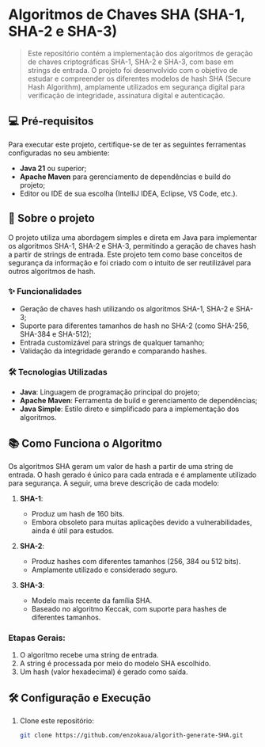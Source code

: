 # Algoritmos de Chaves SHA (SHA-1, SHA-2 e SHA-3)

> Este repositório contém a implementação dos algoritmos de geração de chaves criptográficas SHA-1, SHA-2 e SHA-3, com base em strings de entrada. O projeto foi desenvolvido com o objetivo de estudar e compreender os diferentes modelos de hash SHA (Secure Hash Algorithm), amplamente utilizados em segurança digital para verificação de integridade, assinatura digital e autenticação.

## 💻 Pré-requisitos

Para executar este projeto, certifique-se de ter as seguintes ferramentas configuradas no seu ambiente:

- **Java 21** ou superior;
- **Apache Maven** para gerenciamento de dependências e build do projeto;
- Editor ou IDE de sua escolha (IntelliJ IDEA, Eclipse, VS Code, etc.).

## 🚀 Sobre o projeto

O projeto utiliza uma abordagem simples e direta em Java para implementar os algoritmos SHA-1, SHA-2 e SHA-3, permitindo a geração de chaves hash a partir de strings de entrada. Este projeto tem como base conceitos de segurança da informação e foi criado com o intuito de ser reutilizável para outros algoritmos de hash.

### ✨ Funcionalidades

- Geração de chaves hash utilizando os algoritmos SHA-1, SHA-2 e SHA-3;
- Suporte para diferentes tamanhos de hash no SHA-2 (como SHA-256, SHA-384 e SHA-512);
- Entrada customizável para strings de qualquer tamanho;
- Validação da integridade gerando e comparando hashes.

### 🛠️ Tecnologias Utilizadas

- **Java**: Linguagem de programação principal do projeto;
- **Apache Maven**: Ferramenta de build e gerenciamento de dependências;
- **Java Simple**: Estilo direto e simplificado para a implementação dos algoritmos.

## 📚 Como Funciona o Algoritmo

Os algoritmos SHA geram um valor de hash a partir de uma string de entrada. O hash gerado é único para cada entrada e é amplamente utilizado para segurança. A seguir, uma breve descrição de cada modelo:

1. **SHA-1**: 
   - Produz um hash de 160 bits.
   - Embora obsoleto para muitas aplicações devido a vulnerabilidades, ainda é útil para estudos.

2. **SHA-2**:
   - Produz hashes com diferentes tamanhos (256, 384 ou 512 bits).
   - Amplamente utilizado e considerado seguro.

3. **SHA-3**:
   - Modelo mais recente da família SHA.
   - Baseado no algoritmo Keccak, com suporte para hashes de diferentes tamanhos.

### Etapas Gerais:
1. O algoritmo recebe uma string de entrada.
2. A string é processada por meio do modelo SHA escolhido.
3. Um hash (valor hexadecimal) é gerado como saída.

## 🛠️ Configuração e Execução

1. Clone este repositório:
   ```bash
   git clone https://github.com/enzokaua/algorith-generate-SHA.git
